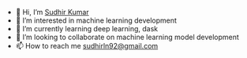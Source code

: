 - 👋 Hi, I’m [Sudhir Kumar](@sudhirln92)
- 👀 I’m interested in machine learning development
- 🌱 I’m currently learning deep learning, dask
- 💞️ I’m looking to collaborate on machine learning model development
- 📫 How to reach me sudhirln92@gmail.com
 
<!---
sudhirln92/sudhirln92 is a ✨ special ✨ repository because its `README.md` (this file) appears on your GitHub profile.
You can click the Preview link to take a look at your changes.
--->

